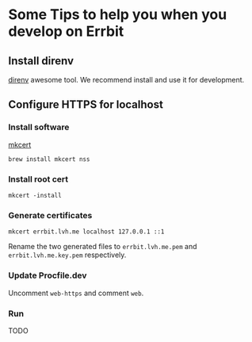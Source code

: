 # Some Tips to help you when you develop on Errbit

## Install direnv

[direnv](https://github.com/direnv/direnv) awesome tool. We recommend
install and use it for development.

## Configure HTTPS for localhost

### Install software

[mkcert](https://github.com/FiloSottile/mkcert)

```shell
brew install mkcert nss
```

### Install root cert

```shell
mkcert -install
```

### Generate certificates

```shell
mkcert errbit.lvh.me localhost 127.0.0.1 ::1
```

Rename the two generated files to `errbit.lvh.me.pem` and `errbit.lvh.me.key.pem` respectively.

### Update Procfile.dev

Uncomment `web-https` and comment `web`.

### Run

TODO
